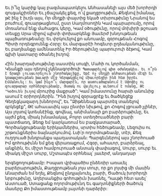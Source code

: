 
Եւ ի՞նչ կարիք կայ բազմապատկելու
Անհասանելի այս մեծ խորհրդի զուգակշիռներ
Եւ չճաշակել քեզ, ո՜վ քաղցրութիւն,
Քեզնով իմանալ, թէ ինչ է իւղն այս,
Որ մեղքի փայտից եկած տխրութիւնը
Նրանով ես բուժում, զուարթացնում, ըստ
Սաղմոսողին
Կամ պարարումը, որով մոռանում ենք մահացու
կերը,
Կամ օծութիւնը, որով մոխիրի թշուառ տեսքը
Սրա միջով պիտի փոխարկենք
Յաւերժ խնդութեան պայծառութեանը:
Եւ փրկուելով քո անուամբ, զօրութեան Հոգով
Պիտի որդեգրուենք Հօրը:
Եւ մարգարէի հոգեւոր ըղձականութիւնը,
Եւ բաղձանքը ամենատենչ
Իր ծերութիւնը պարուրուի ձէթով,
Կամ գլխի կատարը օծանել իւղով:


Հին խարդախութիւնը սաստիկ սուգի,
Մահի ու կործանման,
Կեանքի այս դեղով չկենագործուի`
Պատսպարելով պիտ օժանդակես.
Եւ ո՞րն է ճրագի լուսաւորելուն շնորհակալիքը,
Եթէ ոչ մեղքի անհասութեան մէգի եւ
կռապաշտութեան խաւարի մէջ
Կերպակցելով միաւորեցիր ինձ հետ իբրեւ
Էմմանուել:
Եւ կամ ինչո՞ւ մարգարէն, որ աստուածաբանում է
Սփոփիչ ու զուարթարար օրհներգութեամբ,
Յստակ ու վայելուչ աւետում է ոմանց,
Թէ "Կօծուեն իւղով` մրուրից մաքրած":
Կամ իմաստունը հարսի անունից ասում է
օրիորդներին.
"Ինձ իւղով զօրացրէք եւ ծածկեցէք
Գեղեցկազարդ խնձորով",
Եւ "Ձիթենեաց պարտէզ տանելով գրկեցէք",
Թէ ահաւասիկ այս ընտիր նիւթով, քո Հոգով
լցուած չլինէր,
Այս լոյսով կտեսնէինք, գովեալ, անիմանալի քո
բարձրութիւնը,
Եւ այժմ քեզ, միակ խնամակալ,
Բոլոր ստեղծուածների բարի պատճառդ,
Ձեռք եմ կարկառում ես բազկատարած,
Գործակցութեամբ երիկամներիս, սրտիս
հեծութեամբ,
Լեզուիս ու շրթունքներիս ձայնարկումով.
Լսի՛ր ողորմութեամբ, տէր,
Քեզ ուղղուած խնդրանքս պաղատական:
Պարգեւներով այս շնորհուած
Իմ գոհութիւնն եմ քեզ վերառաքում,
Հզօր, ահաւոր, բարձրեալ, անքնին,
Եւ միշտ համբուրուած անտակ փափագով,
Սուրբ, սուրբ եւ միակդ միշտ սուրբ,
Մշտապէս օրհնեալ` յաւերժ, անդադար


երգեցողութեամբ:
Իսպառ վրիպածիս ընձեռիր առաւել
բարերարութիւն,
Քաղցրութեան յոյս տուր, որ քո լոյսից մի մասին
Անարժան եմ եղել,
Քեզնով ընդլայնուել, բարի,
Ծածուկ խորհրդի նրբութիւնը,
Աղերսանքիս գոհութիւն խառնել,
Դաւթի հետ ասել` Աստուած,
Ստացանք ողորմութիւնդ
Եւ գաղտնիքների ծածուկ մասերը
Քո իմաստութեամբ յայտնի դարձրիր:
